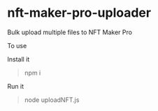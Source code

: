 # nft-maker-pro-uploader
Bulk upload multiple files to NFT Maker Pro


To use

Install it

  > npm i


Run it

  > node uploadNFT.js
